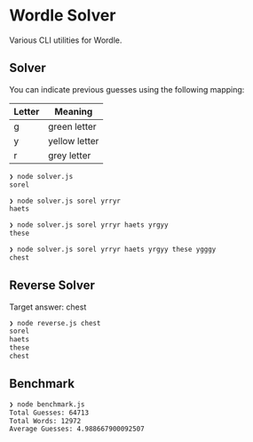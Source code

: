 # Wordle Solver

Various CLI utilities for Wordle.

## Solver

You can indicate previous guesses using the following mapping:

| Letter | Meaning       |
| ------ | ------------- |
| g      | green letter  |
| y      | yellow letter |
| r      | grey letter   |

```bash
❯ node solver.js
sorel

❯ node solver.js sorel yrryr
haets

❯ node solver.js sorel yrryr haets yrgyy
these

❯ node solver.js sorel yrryr haets yrgyy these ygggy
chest
```

## Reverse Solver

Target answer: chest

```bash
❯ node reverse.js chest
sorel
haets
these
chest
```

## Benchmark

```bash
❯ node benchmark.js
Total Guesses: 64713
Total Words: 12972
Average Guesses: 4.988667900092507
```
